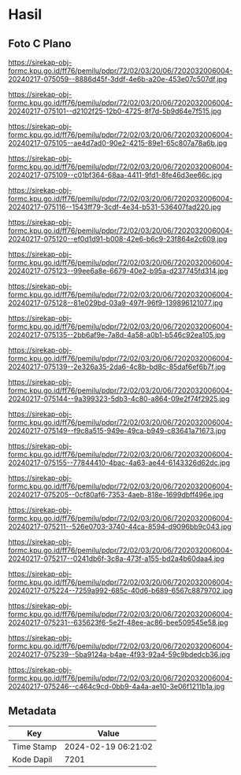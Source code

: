 # Hasil

## Foto C Plano

https://sirekap-obj-formc.kpu.go.id/ff76/pemilu/pdpr/72/02/03/20/06/7202032006004-20240217-075059--8886d45f-3ddf-4e6b-a20e-453e07c507df.jpg

https://sirekap-obj-formc.kpu.go.id/ff76/pemilu/pdpr/72/02/03/20/06/7202032006004-20240217-075101--d2102f25-12b0-4725-8f7d-5b9d64e7f515.jpg

https://sirekap-obj-formc.kpu.go.id/ff76/pemilu/pdpr/72/02/03/20/06/7202032006004-20240217-075105--ae4d7ad0-90e2-4215-89e1-65c807a78a6b.jpg

https://sirekap-obj-formc.kpu.go.id/ff76/pemilu/pdpr/72/02/03/20/06/7202032006004-20240217-075109--c01bf364-68aa-4411-9fd1-8fe46d3ee66c.jpg

https://sirekap-obj-formc.kpu.go.id/ff76/pemilu/pdpr/72/02/03/20/06/7202032006004-20240217-075116--1543ff79-3cdf-4e34-b531-536407fad220.jpg

https://sirekap-obj-formc.kpu.go.id/ff76/pemilu/pdpr/72/02/03/20/06/7202032006004-20240217-075120--ef0d1d91-b008-42e6-b6c9-23f864e2c609.jpg

https://sirekap-obj-formc.kpu.go.id/ff76/pemilu/pdpr/72/02/03/20/06/7202032006004-20240217-075123--99ee6a8e-6679-40e2-b95a-d237745fd314.jpg

https://sirekap-obj-formc.kpu.go.id/ff76/pemilu/pdpr/72/02/03/20/06/7202032006004-20240217-075128--81e029bd-03a9-497f-96f9-139896121077.jpg

https://sirekap-obj-formc.kpu.go.id/ff76/pemilu/pdpr/72/02/03/20/06/7202032006004-20240217-075135--2bb6af9e-7a8d-4a58-a0b1-b546c92ea105.jpg

https://sirekap-obj-formc.kpu.go.id/ff76/pemilu/pdpr/72/02/03/20/06/7202032006004-20240217-075139--2e326a35-2da6-4c8b-bd8c-85daf6ef6b7f.jpg

https://sirekap-obj-formc.kpu.go.id/ff76/pemilu/pdpr/72/02/03/20/06/7202032006004-20240217-075144--9a399323-5db3-4c80-a864-09e2f74f2925.jpg

https://sirekap-obj-formc.kpu.go.id/ff76/pemilu/pdpr/72/02/03/20/06/7202032006004-20240217-075149--f9c8a515-949e-49ca-b949-c83641a71673.jpg

https://sirekap-obj-formc.kpu.go.id/ff76/pemilu/pdpr/72/02/03/20/06/7202032006004-20240217-075155--77844410-4bac-4a63-ae44-6143326d62dc.jpg

https://sirekap-obj-formc.kpu.go.id/ff76/pemilu/pdpr/72/02/03/20/06/7202032006004-20240217-075205--0cf80af6-7353-4aeb-818e-1699dbff496e.jpg

https://sirekap-obj-formc.kpu.go.id/ff76/pemilu/pdpr/72/02/03/20/06/7202032006004-20240217-075211--526e0703-3740-44ca-8594-d9096bb9c043.jpg

https://sirekap-obj-formc.kpu.go.id/ff76/pemilu/pdpr/72/02/03/20/06/7202032006004-20240217-075217--0241db6f-3c8a-473f-a155-bd2a4b60daa4.jpg

https://sirekap-obj-formc.kpu.go.id/ff76/pemilu/pdpr/72/02/03/20/06/7202032006004-20240217-075224--7259a992-685c-40d6-b689-6567c8879702.jpg

https://sirekap-obj-formc.kpu.go.id/ff76/pemilu/pdpr/72/02/03/20/06/7202032006004-20240217-075231--635623f6-5e2f-48ee-ac86-bee509545e58.jpg

https://sirekap-obj-formc.kpu.go.id/ff76/pemilu/pdpr/72/02/03/20/06/7202032006004-20240217-075239--5ba9124a-b4ae-4f93-92a4-59c9bdedcb36.jpg

https://sirekap-obj-formc.kpu.go.id/ff76/pemilu/pdpr/72/02/03/20/06/7202032006004-20240217-075246--c464c9cd-0bb9-4a4a-ae10-3e06f1211b1a.jpg


## Metadata

| Key        | Value               |
| ---------- | ------------------- |
| Time Stamp | 2024-02-19 06:21:02 |
| Kode Dapil | 7201                |



